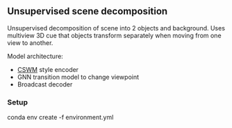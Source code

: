 ## Unsupervised scene decomposition

Unsupervised decomposition of scene into 2 objects and background. Uses multiview 3D cue that objects transform separately when moving from one view to another. 

Model architecture: 
- [CSWM](https://arxiv.org/abs/1911.12247) style encoder
- GNN transition model to change viewpoint
- Broadcast decoder

### Setup

conda env create -f environment.yml


